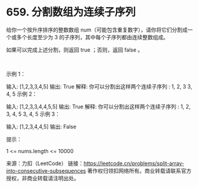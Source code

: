 # 659. 分割数组为连续子序列

给你一个按升序排序的整数数组 num（可能包含重复数字），请你将它们分割成一个或多个长度至少为 3 的子序列，其中每个子序列都由连续整数组成。

如果可以完成上述分割，则返回 true ；否则，返回 false 。

 

示例 1：

输入: [1,2,3,3,4,5]
输出: True
解释:
你可以分割出这样两个连续子序列 : 
1, 2, 3
3, 4, 5
示例 2：

输入: [1,2,3,3,4,4,5,5]
输出: True
解释:
你可以分割出这样两个连续子序列 : 
1, 2, 3, 4, 5
3, 4, 5
示例 3：

输入: [1,2,3,4,4,5]
输出: False
 

提示：

1 <= nums.length <= 10000

来源：力扣（LeetCode）
链接：https://leetcode.cn/problems/split-array-into-consecutive-subsequences
著作权归领扣网络所有。商业转载请联系官方授权，非商业转载请注明出处。